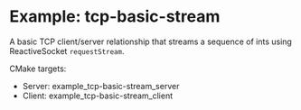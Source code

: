 # Example: tcp-basic-stream

A basic TCP client/server relationship that streams a sequence of ints using ReactiveSocket `requestStream`.

CMake targets:

- Server: example_tcp-basic-stream_server
- Client: example_tcp-basic-stream_client